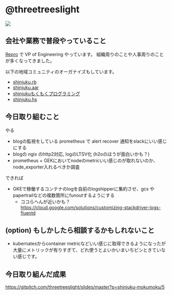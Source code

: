 # @threetreeslight

![](https://avatars3.githubusercontent.com/u/1057490?s=100&v=4)

## 会社や業務で普段やっていること

[Repro](https://repro.io) で VP of Engineering やっています。
組織周りのことや人事周りのことが多くなってきました。

以下の地域コミュニティのオーガナイズもしています。

- [shinjuku.rb](https://shinjukurb.connpass.com/)
- [shinjuku.aar](https://shinjuku-aar.connpass.com/)
- [shinjukuもくもくプログラミング](https://shinjuku-mokumoku.connpass.com/)
- [shinjuku.hs](https://shinjukuhs.connpass.com/)

## 今日取り組むこと

やる
- blogの監視をしている prometheus で alert recover 通知をslackにいい感じにする
- blogの ngix のhttp2対応, logのLTSV化 (h2oのほうが面白いかも？)
- prometheus + GEKにおいてnodeのmetricいい感じのが取れないのか、node_exporter入れるべきか調査

できれば
- GKEで稼働するコンテナのlogを自前のlogshipperに集約させ、gcs や papertrailなどの複数箇所にfunoutするようにする
  - ココらへんが近いかも？ https://cloud.google.com/solutions/customizing-stackdriver-logs-fluentd 

## (option) もしかしたら相談するかもしれないこと

- kubernatesからcontainer metricなどいい感じに取得できるようになったが大量にメトリックが有りすぎて、どれ使うとよいかいまいちピンときていない感じです。

## 今日取り組んだ成果
https://gitpitch.com/threetreeslight/slides/master?p=shinjuku-mokumoku/5

